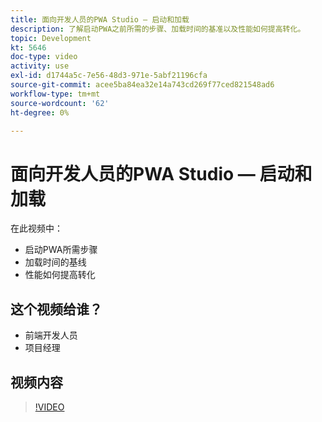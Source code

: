 ```yaml
---
title: 面向开发人员的PWA Studio — 启动和加载
description: 了解启动PWA之前所需的步骤、加载​时间的基准以​及性能如何提高转化。
topic: Development
kt: 5646
doc-type: video
activity: use
exl-id: d1744a5c-7e56-48d3-971e-5abf21196cfa
source-git-commit: acee5ba84ea32e14a743cd269f77ced821548ad6
workflow-type: tm+mt
source-wordcount: '62'
ht-degree: 0%

---
```


# 面向开发人员的PWA Studio — 启动和加载

在此视频中：

- 启动PWA所需步&#x200B;骤
- 加载时间的基&#x200B;线
- 性能如何提高转化

## 这个视频给谁？

- 前端开发人员
- 项目经理

## 视频内容

>[!VIDEO](https://video.tv.adobe.com/v/35717?quality=12&learn=on)
